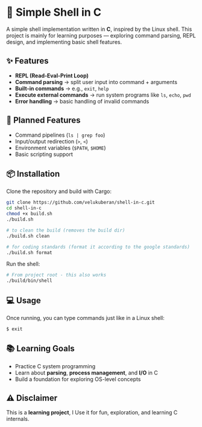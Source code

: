# 🦀 Simple Shell in C

A simple shell implementation written in **C**, inspired by the Linux shell.
This project is mainly for learning purposes — exploring command parsing, REPL design, and implementing basic shell features.

## ✨ Features

* **REPL (Read-Eval-Print Loop)**
* **Command parsing** → split user input into command + arguments
* **Built-in commands** → e.g., `exit`, `help`
* **Execute external commands** → run system programs like `ls`, `echo`, `pwd`
* **Error handling** → basic handling of invalid commands

## 🚀 Planned Features

* Command pipelines (`ls | grep foo`)
* Input/output redirection (`>`, `<`)
* Environment variables (`$PATH`, `$HOME`)
* Basic scripting support

## 📦 Installation

Clone the repository and build with Cargo:

```bash
git clone https://github.com/velukuberan/shell-in-c.git
cd shell-in-c 
chmod +x build.sh 
./build.sh

# to clean the build (removes the build dir)
./build.sh clean

# for coding standards (format it according to the google standards)
./build.sh format

```

Run the shell:

```bash
# From project root - this also works
./build/bin/shell
```

## 💻 Usage

Once running, you can type commands just like in a Linux shell:

```bash
$ exit
```

## 📚 Learning Goals

* Practice C system programming
* Learn about **parsing**, **process management**, and **I/O** in C
* Build a foundation for exploring OS-level concepts

## ⚠️ Disclaimer

This is a **learning project**, I Use it for fun, exploration, and learning C internals.
